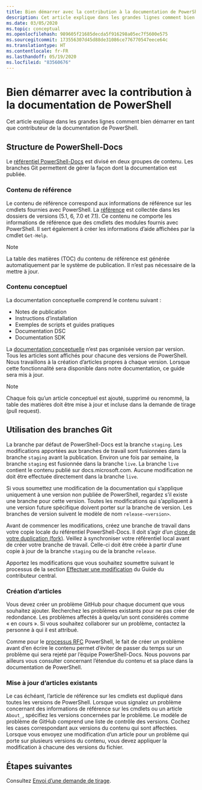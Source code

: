 ```yaml
---
title: Bien démarrer avec la contribution à la documentation de PowerShell
description: Cet article explique dans les grandes lignes comment bien démarrer en tant que contributeur de la documentation de PowerShell.
ms.date: 03/05/2020
ms.topic: conceptual
ms.openlocfilehash: 989605f21685decda5f916298a05ec7f5600e575
ms.sourcegitcommit: 173556307d45d88de31086ce776770547eece64c
ms.translationtype: HT
ms.contentlocale: fr-FR
ms.lasthandoff: 05/19/2020
ms.locfileid: "83560676"
---
```

# <a name="get-started-contributing-to-powershell-documentation"></a>Bien démarrer avec la contribution à la documentation de PowerShell

Cet article explique dans les grandes lignes comment bien démarrer en tant que contributeur de la documentation de PowerShell.

## <a name="powershell-docs-structure"></a>Structure de PowerShell-Docs

Le [référentiel PowerShell-Docs][psdocs] est divisé en deux groupes de contenu. Les branches Git permettent de gérer la façon dont la documentation est publiée.

### <a name="reference-content"></a>Contenu de référence

Le contenu de référence correspond aux informations de référence sur les cmdlets fournies avec PowerShell.
La [référence][ref] est collectée dans les dossiers de versions (5.1, 6, 7.0 et 7.1). Ce contenu ne comporte les informations de référence que des cmdlets des modules fournis avec PowerShell. Il sert également à créer les informations d’aide affichées par la cmdlet `Get-Help`.

> [!NOTE]
> La table des matières (TOC) du contenu de référence est générée automatiquement par le système de publication. Il n’est pas nécessaire de la mettre à jour.

### <a name="conceptual-content"></a>Contenu conceptuel

La documentation conceptuelle comprend le contenu suivant :

- Notes de publication
- Instructions d’installation
- Exemples de scripts et guides pratiques
- Documentation DSC
- Documentation SDK

La [documentation conceptuelle][conceptual] n’est pas organisée version par version. Tous les articles sont affichés pour chacune des versions de PowerShell. Nous travaillons à la création d’articles propres à chaque version. Lorsque cette fonctionnalité sera disponible dans notre documentation, ce guide sera mis à jour.

> [!NOTE]
> Chaque fois qu’un article conceptuel est ajouté, supprimé ou renommé, la table des matières doit être mise à jour et incluse dans la demande de tirage (pull request).

## <a name="using-git-branches"></a>Utilisation des branches Git

La branche par défaut de PowerShell-Docs est la branche `staging`. Les modifications apportées aux branches de travail sont fusionnées dans la branche `staging` avant la publication. Environ une fois par semaine, la branche `staging` est fusionnée dans la branche `live`. La branche `live` contient le contenu publié sur docs.microsoft.com. Aucune modification ne doit être effectuée directement dans la branche `live`.

Si vous soumettez une modification de la documentation qui s’applique uniquement à une version non publiée de PowerShell, regardez s’il existe une branche pour cette version. Toutes les modifications qui s’appliquent à une version future spécifique doivent porter sur la branche de version. Les branches de version suivent le modèle de nom `release-<version>`.

Avant de commencer les modifications, créez une branche de travail dans votre copie locale du référentiel PowerShell-Docs. Il doit s’agir d’un [clone de votre duplication (fork)][fork]. Veillez à synchroniser votre référentiel local avant de créer votre branche de travail. Celle-ci doit être créée à partir d’une copie à jour de la branche `staging` ou de la branche `release`.

Apportez les modifications que vous souhaitez soumettre suivant le processus de la section [Effectuer une modification][making-changes] du Guide du contributeur central.

### <a name="creating-new-articles"></a>Création d’articles

Vous devez créer un problème GitHub pour chaque document que vous souhaitez ajouter. Recherchez les problèmes existants pour ne pas créer de redondance. Les problèmes affectés à quelqu’un sont considérés comme « en cours ». Si vous souhaitez collaborer sur un problème, contactez la personne à qui il est attribué.

Comme pour le [processus RFC][rfc] PowerShell, le fait de créer un problème avant d’en écrire le contenu permet d’éviter de passer du temps sur un problème qui sera rejeté par l’équipe PowerShell-Docs. Nous pouvons par ailleurs vous consulter concernant l’étendue du contenu et sa place dans la documentation de PowerShell.

### <a name="updating-existing-articles"></a>Mise à jour d’articles existants

Le cas échéant, l’article de référence sur les cmdlets est dupliqué dans toutes les versions de PowerShell. Lorsque vous signalez un problème concernant des informations de référence sur les cmdlets ou un article `About_`, spécifiez les versions concernées par le problème. Le modèle de problème de GitHub comprend une liste de contrôle des versions. Cochez les cases correspondant aux versions du contenu qui sont affectées. Lorsque vous envoyez une modification d’un article pour un problème qui porte sur plusieurs versions du contenu, vous devez appliquer la modification à chacune des versions du fichier.

## <a name="next-steps"></a>Étapes suivantes

Consultez [Envoi d’une demande de tirage](pull-requests.md).

<!--link refs-->
[conceptual]: https://github.com/MicrosoftDocs/PowerShell-Docs/tree/staging/reference/docs-conceptual
[fork]: /contribute/get-started-setup-local#fork-the-repository
[making-changes]: /contribute/how-to-write-workflows-major#making-your-changes
[psdocs]: https://github.com/MicrosoftDocs/PowerShell-Docs
[ref]: https://github.com/MicrosoftDocs/PowerShell-Docs/tree/staging/reference
[rfc]: https://github.com/PowerShell/powershell-rfc/blob/master/RFC0000-RFC-Process.md
